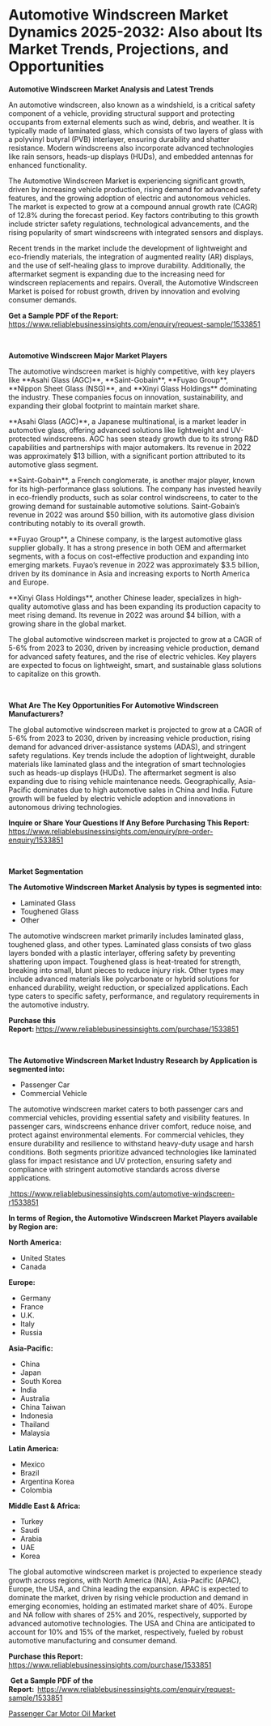 <p><h1>Automotive Windscreen Market Dynamics 2025-2032: Also about Its Market Trends, Projections, and Opportunities</h1></p><p><strong>Automotive Windscreen Market Analysis and Latest Trends</strong></p>
<p><p>An automotive windscreen, also known as a windshield, is a critical safety component of a vehicle, providing structural support and protecting occupants from external elements such as wind, debris, and weather. It is typically made of laminated glass, which consists of two layers of glass with a polyvinyl butyral (PVB) interlayer, ensuring durability and shatter resistance. Modern windscreens also incorporate advanced technologies like rain sensors, heads-up displays (HUDs), and embedded antennas for enhanced functionality.</p><p>The Automotive Windscreen Market is experiencing significant growth, driven by increasing vehicle production, rising demand for advanced safety features, and the growing adoption of electric and autonomous vehicles. The market is expected to grow at a compound annual growth rate (CAGR) of 12.8% during the forecast period. Key factors contributing to this growth include stricter safety regulations, technological advancements, and the rising popularity of smart windscreens with integrated sensors and displays.</p><p>Recent trends in the market include the development of lightweight and eco-friendly materials, the integration of augmented reality (AR) displays, and the use of self-healing glass to improve durability. Additionally, the aftermarket segment is expanding due to the increasing need for windscreen replacements and repairs. Overall, the Automotive Windscreen Market is poised for robust growth, driven by innovation and evolving consumer demands.</p></p>
<p><strong>Get a Sample PDF of the Report:&nbsp;</strong> <a href="https://www.reliablebusinessinsights.com/enquiry/request-sample/1533851?utm_campaign=84&utm_medium=2&utm_source=Github&utm_content=ia&utm_term=21012025&utm_id=automotive-windscreen">https://www.reliablebusinessinsights.com/enquiry/request-sample/1533851</a></p>
<p>&nbsp;</p>
<p><strong>Automotive Windscreen Major Market Players</strong></p>
<p><p>The automotive windscreen market is highly competitive, with key players like **Asahi Glass (AGC)**, **Saint-Gobain**, **Fuyao Group**, **Nippon Sheet Glass (NSG)**, and **Xinyi Glass Holdings** dominating the industry. These companies focus on innovation, sustainability, and expanding their global footprint to maintain market share.</p><p>**Asahi Glass (AGC)**, a Japanese multinational, is a market leader in automotive glass, offering advanced solutions like lightweight and UV-protected windscreens. AGC has seen steady growth due to its strong R&D capabilities and partnerships with major automakers. Its revenue in 2022 was approximately $13 billion, with a significant portion attributed to its automotive glass segment.</p><p>**Saint-Gobain**, a French conglomerate, is another major player, known for its high-performance glass solutions. The company has invested heavily in eco-friendly products, such as solar control windscreens, to cater to the growing demand for sustainable automotive solutions. Saint-Gobain’s revenue in 2022 was around $50 billion, with its automotive glass division contributing notably to its overall growth.</p><p>**Fuyao Group**, a Chinese company, is the largest automotive glass supplier globally. It has a strong presence in both OEM and aftermarket segments, with a focus on cost-effective production and expanding into emerging markets. Fuyao’s revenue in 2022 was approximately $3.5 billion, driven by its dominance in Asia and increasing exports to North America and Europe.</p><p>**Xinyi Glass Holdings**, another Chinese leader, specializes in high-quality automotive glass and has been expanding its production capacity to meet rising demand. Its revenue in 2022 was around $4 billion, with a growing share in the global market.</p><p>The global automotive windscreen market is projected to grow at a CAGR of 5-6% from 2023 to 2030, driven by increasing vehicle production, demand for advanced safety features, and the rise of electric vehicles. Key players are expected to focus on lightweight, smart, and sustainable glass solutions to capitalize on this growth.</p></p>
<p>&nbsp;</p>
<p><strong>What Are The Key Opportunities For Automotive Windscreen Manufacturers?</strong></p>
<p><p>The global automotive windscreen market is projected to grow at a CAGR of 5-6% from 2023 to 2030, driven by increasing vehicle production, rising demand for advanced driver-assistance systems (ADAS), and stringent safety regulations. Key trends include the adoption of lightweight, durable materials like laminated glass and the integration of smart technologies such as heads-up displays (HUDs). The aftermarket segment is also expanding due to rising vehicle maintenance needs. Geographically, Asia-Pacific dominates due to high automotive sales in China and India. Future growth will be fueled by electric vehicle adoption and innovations in autonomous driving technologies.</p></p>
<p><strong>Inquire or Share Your Questions If Any Before Purchasing This Report:</strong> <a href="https://www.reliablebusinessinsights.com/enquiry/pre-order-enquiry/1533851?utm_campaign=84&utm_medium=2&utm_source=Github&utm_content=ia&utm_term=21012025&utm_id=automotive-windscreen">https://www.reliablebusinessinsights.com/enquiry/pre-order-enquiry/1533851</a></p>
<p>&nbsp;</p>
<p><strong>Market Segmentation</strong></p>
<p><strong>The Automotive Windscreen Market Analysis by types is segmented into:</strong></p>
<p><ul><li>Laminated Glass</li><li>Toughened Glass</li><li>Other</li></ul></p>
<p><p>The automotive windscreen market primarily includes laminated glass, toughened glass, and other types. Laminated glass consists of two glass layers bonded with a plastic interlayer, offering safety by preventing shattering upon impact. Toughened glass is heat-treated for strength, breaking into small, blunt pieces to reduce injury risk. Other types may include advanced materials like polycarbonate or hybrid solutions for enhanced durability, weight reduction, or specialized applications. Each type caters to specific safety, performance, and regulatory requirements in the automotive industry.</p></p>
<p><strong>Purchase this Report:&nbsp;</strong><a href="https://www.reliablebusinessinsights.com/purchase/1533851?utm_campaign=84&utm_medium=2&utm_source=Github&utm_content=ia&utm_term=21012025&utm_id=automotive-windscreen">https://www.reliablebusinessinsights.com/purchase/1533851</a></p>
<p>&nbsp;</p>
<p><strong>The Automotive Windscreen Market Industry Research by Application is segmented into:</strong></p>
<p><ul><li>Passenger Car</li><li>Commercial Vehicle</li></ul></p>
<p><p>The automotive windscreen market caters to both passenger cars and commercial vehicles, providing essential safety and visibility features. In passenger cars, windscreens enhance driver comfort, reduce noise, and protect against environmental elements. For commercial vehicles, they ensure durability and resilience to withstand heavy-duty usage and harsh conditions. Both segments prioritize advanced technologies like laminated glass for impact resistance and UV protection, ensuring safety and compliance with stringent automotive standards across diverse applications.</p></p>
<p><a href="https://www.reliablebusinessinsights.com/automotive-windscreen-r1533851?utm_campaign=84&utm_medium=2&utm_source=Github&utm_content=ia&utm_term=21012025&utm_id=automotive-windscreen">&nbsp;https://www.reliablebusinessinsights.com/automotive-windscreen-r1533851</a></p>
<p><strong>In terms of Region, the Automotive Windscreen Market Players available by Region are:</strong></p>
<p>
    <p> <strong> North America: </strong>
        <ul>
            <li>United States</li>
            <li>Canada</li>
        </ul>
        </p> 
    <p> <strong> Europe: </strong>
        <ul>
            <li>Germany</li>
            <li>France</li>
            <li>U.K.</li>
            <li>Italy</li>
            <li>Russia</li>
        </ul>
        </p> 
    <p> <strong> Asia-Pacific: </strong>
        <ul>
            <li>China</li>
            <li>Japan</li>
            <li>South Korea</li>
            <li>India</li>
            <li>Australia</li>
            <li>China Taiwan</li>
            <li>Indonesia</li>
            <li>Thailand</li>
            <li>Malaysia</li>
        </ul>
        </p> 
    <p> <strong> Latin America: </strong>
        <ul>
            <li>Mexico</li>
            <li>Brazil</li>
            <li>Argentina Korea</li>
            <li>Colombia</li>
        </ul>
        </p> 
    <p> <strong> Middle East & Africa: </strong>
        <ul>
            <li>Turkey</li>
            <li>Saudi</li>
            <li>Arabia</li>
            <li>UAE</li>
            <li>Korea</li>
        </ul>
    </p>
    </p>
<p><p>The global automotive windscreen market is projected to experience steady growth across regions, with North America (NA), Asia-Pacific (APAC), Europe, the USA, and China leading the expansion. APAC is expected to dominate the market, driven by rising vehicle production and demand in emerging economies, holding an estimated market share of 40%. Europe and NA follow with shares of 25% and 20%, respectively, supported by advanced automotive technologies. The USA and China are anticipated to account for 10% and 15% of the market, respectively, fueled by robust automotive manufacturing and consumer demand.</p></p>
<p><strong>Purchase this Report: </strong><a href="https://www.reliablebusinessinsights.com/purchase/1533851?utm_campaign=84&utm_medium=2&utm_source=Github&utm_content=ia&utm_term=21012025&utm_id=automotive-windscreen">https://www.reliablebusinessinsights.com/purchase/1533851</a></p>
<p>&nbsp;<strong>Get a Sample PDF of the Report:&nbsp;&nbsp;</strong><a href="https://www.reliablebusinessinsights.com/enquiry/request-sample/1533851?utm_campaign=84&utm_medium=2&utm_source=Github&utm_content=ia&utm_term=21012025&utm_id=automotive-windscreen">https://www.reliablebusinessinsights.com/enquiry/request-sample/1533851</a></p>
<p><strong></strong></p>
<p><p><a href="https://github.com/reitalippman962/Market-Research-Report-List-1/blob/main/passenger-car-motor-oil-market.md?utm_campaign=84&utm_medium=2&utm_source=Github&utm_content=ia&utm_term=21012025&utm_id=automotive-windscreen">Passenger Car Motor Oil Market</a></p></p>
